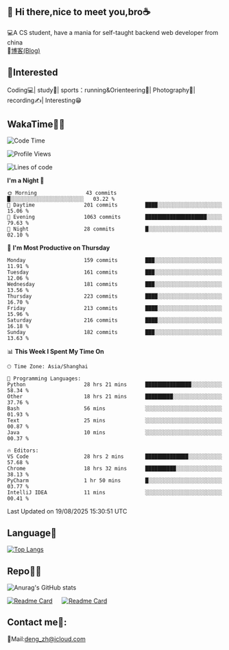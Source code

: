 👋 Hi there,nice to meet you,bro☕
---
💻A CS student, have a mania for self-taught backend web developer from china   
📌[博客(Blog)](https://github.com/HealUP/MyBlog)

 <!-- waka-box start -->
 <!-- waka-box end -->
 
🧲**Interested**
--
Coding💻| study📖| sports：running&Orienteering🏃‍| Photography📸| recording✍️| Interesting😁

WakaTime👨‍💻
---
<!--START_SECTION:waka-->
![Code Time](http://img.shields.io/badge/Code%20Time-3%2C469%20hrs%2056%20mins-blue)

![Profile Views](http://img.shields.io/badge/Profile%20Views-0-blue)

![Lines of code](https://img.shields.io/badge/From%20Hello%20World%20I%27ve%20Written-205.1%20thousand%20lines%20of%20code-blue)

**I'm a Night 🦉** 

```text
🌞 Morning                43 commits          █░░░░░░░░░░░░░░░░░░░░░░░░   03.22 % 
🌆 Daytime                201 commits         ████░░░░░░░░░░░░░░░░░░░░░   15.06 % 
🌃 Evening                1063 commits        ████████████████████░░░░░   79.63 % 
🌙 Night                  28 commits          █░░░░░░░░░░░░░░░░░░░░░░░░   02.10 % 
```
📅 **I'm Most Productive on Thursday** 

```text
Monday                   159 commits         ███░░░░░░░░░░░░░░░░░░░░░░   11.91 % 
Tuesday                  161 commits         ███░░░░░░░░░░░░░░░░░░░░░░   12.06 % 
Wednesday                181 commits         ███░░░░░░░░░░░░░░░░░░░░░░   13.56 % 
Thursday                 223 commits         ████░░░░░░░░░░░░░░░░░░░░░   16.70 % 
Friday                   213 commits         ████░░░░░░░░░░░░░░░░░░░░░   15.96 % 
Saturday                 216 commits         ████░░░░░░░░░░░░░░░░░░░░░   16.18 % 
Sunday                   182 commits         ███░░░░░░░░░░░░░░░░░░░░░░   13.63 % 
```


📊 **This Week I Spent My Time On** 

```text
🕑︎ Time Zone: Asia/Shanghai

💬 Programming Languages: 
Python                   28 hrs 21 mins      ███████████████░░░░░░░░░░   58.34 % 
Other                    18 hrs 21 mins      █████████░░░░░░░░░░░░░░░░   37.76 % 
Bash                     56 mins             ░░░░░░░░░░░░░░░░░░░░░░░░░   01.93 % 
Text                     25 mins             ░░░░░░░░░░░░░░░░░░░░░░░░░   00.87 % 
Java                     10 mins             ░░░░░░░░░░░░░░░░░░░░░░░░░   00.37 % 

🔥 Editors: 
VS Code                  28 hrs 2 mins       ██████████████░░░░░░░░░░░   57.68 % 
Chrome                   18 hrs 32 mins      ██████████░░░░░░░░░░░░░░░   38.13 % 
PyCharm                  1 hr 50 mins        █░░░░░░░░░░░░░░░░░░░░░░░░   03.77 % 
IntelliJ IDEA            11 mins             ░░░░░░░░░░░░░░░░░░░░░░░░░   00.41 % 
```


 Last Updated on 19/08/2025 15:30:51 UTC
<!--END_SECTION:waka-->

Language🚀
---
[![Top Langs](https://github-readme-stats.vercel.app/api/top-langs/?username=HealUP&layout=compact&hide_border=true)](https://github.com/HealUP)

Repo🧑‍💻
---
![Anurag's GitHub stats](https://github-readme-stats.vercel.app/api?username=HealUP&count_private=true&show_icons=true&theme=gruvbox&hide_border=true) 

[![Readme Card](https://github-readme-stats.vercel.app/api/pin/?username=HealUP&repo=InternetEy&theme=transparent)](https://github.com/HealUP/InternetEy) &emsp;
[![Readme Card](https://github-readme-stats.vercel.app/api/pin/?username=HealUP&repo=CampusExperience&theme=transparent)](https://github.com/HealUP/CampusExperience)


Contact me📱:
---
📮Mail:deng_zh@icloud.com  
